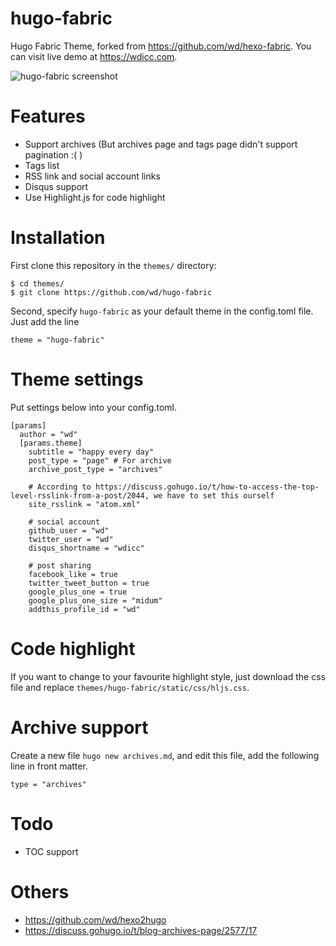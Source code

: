 # hugo-fabric
Hugo Fabric Theme, forked from https://github.com/wd/hexo-fabric. You can visit live demo at https://wdicc.com.

![hugo-fabric screenshot](https://raw.githubusercontent.com/wd/hugo-fabric/master/screenshoots/img1.png)

# Features

* Support archives (But archives page and tags page didn't support pagination :( )
* Tags list
* RSS link and social account links
* Disqus support
* Use Highlight.js for code highlight

# Installation

First clone this repository in the `themes/` directory:

```
$ cd themes/
$ git clone https://github.com/wd/hugo-fabric
```

Second, specify `hugo-fabric` as your default theme in the config.toml file. Just add the line

```
theme = "hugo-fabric"
```

# Theme settings

Put settings below into your config.toml.

```
[params]
  author = "wd"
  [params.theme]
    subtitle = "happy every day"
    post_type = "page" # For archive
    archive_post_type = "archives"

    # According to https://discuss.gohugo.io/t/how-to-access-the-top-level-rsslink-from-a-post/2044, we have to set this ourself
    site_rsslink = "atom.xml"

    # social account
    github_user = "wd"
    twitter_user = "wd"
    disqus_shortname = "wdicc"

    # post sharing
    facebook_like = true
    twitter_tweet_button = true
    google_plus_one = true
    google_plus_one_size = "midum"
    addthis_profile_id = "wd"
```

# Code highlight

If you want to change to your favourite highlight style, just download the css file and replace `themes/hugo-fabric/static/css/hljs.css`.

# Archive support

Create a new file `hugo new archives.md`, and edit this file, add the following line in front matter.

```
type = "archives"
```

# Todo

* TOC support

# Others

* https://github.com/wd/hexo2hugo
* https://discuss.gohugo.io/t/blog-archives-page/2577/17

